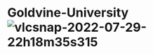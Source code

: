 # Goldvine-University![vlcsnap-2022-07-29-22h18m35s315](https://user-images.githubusercontent.com/81533820/181844640-6e516a69-123f-4878-a27d-d55c3d71fa12.jpg)
